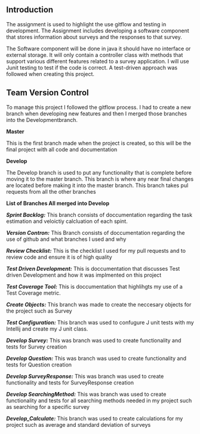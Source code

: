 ## Introduction

The assignment is used to highlight the use gitflow and testing in development. The Assignment includes developing a software component that stores information about surveys and the responses to that survey.

The Software component will be done in java it should have no interface or external storage. It will only contain a controller class with methods that support various different features related to a survey application. I will use Junit testing to test if the code is correct. A test-driven approach was followed when creating this project.

## Team Version Control

To manage this project I followed the gitflow process. I had to create a new branch when developing new features and then I merged those branches into the Developmentbranch.

**Master**

This is the first branch made when the project is created, so this will be the final project with all code and documentation

**Develop**

The Develop branch is used to put any functionality that is complete before moving it to the master branch.
This branch is where any near final changes are located before making it into the master branch. This branch takes pul requests from all the other branches 

**List of Branches All merged into Develop**

**_Sprint Backlog:_** This branch consists of doccumentation regarding the task estimation and veloictiy calcluation of each spint.

**_Version Contron:_** This Branch consists of doccumentation regarding the use of github and what branches I used and why

**_Review Checklist:_** This is the checklist I used for my pull requests and to review code and ensure it is of high quality

**_Test Driven Development:_** This is doccumentation that discusses Test driven Development and how it was implmented on this project

**_Test Coverage Tool:_** This is doccumentation that highlihgts my use of a Test Coverage metric.

**_Create Objects:_** This branch was made to create the neccesary objects for the project such as Survey

**_Test Configuration:_** This branch was used to confugure J unit tests with my Intellij and create my J unit class.

**_Develop Survey:_** This was branch was used to create functionality and tests for Survey creation

**_Develop Question:_** This was branch was used to create functionality and tests for Question creation

**_Develop SurveyResponse:_** This was branch was used to create functionality and tests for SurveyResponse creation

**_Develop SearchingMethod:_** This was branch was used to create functionality and tests for all searching methods needed in my project such as searching for a specific survey

**_Develop_Calculate:_** This branch was used to create calculations for my project such as average and standard deviation of surveys

